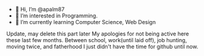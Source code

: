 - 👋 Hi, I’m @apalm87
- 👀 I’m interested in Programming.
- 🌱 I’m currently learning Computer Science, Web Design

Update, may delete this part later
My apologies for not being active here these last few months. Between school, work(until laid off), job hunting, moving twice, and fatherhood I just didn't have the time for github until now.

<!---
apalm87/apalm87 is a ✨ special ✨ repository because its `README.md` (this file) appears on your GitHub profile.
You can click the Preview link to take a look at your changes.
--->
